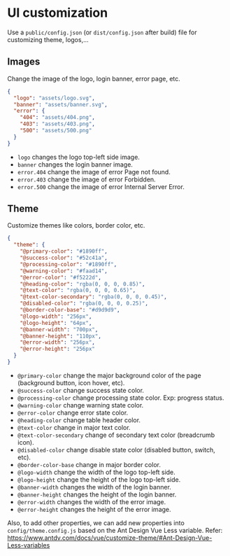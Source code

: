 # UI customization
Use a `public/config.json` (or `dist/config.json` after build) file for customizing theme, logos,...

## Images
Change the image of the logo, login banner, error page, etc.
```json
{
  "logo": "assets/logo.svg",
  "banner": "assets/banner.svg",
  "error": {
    "404": "assets/404.png",
    "403": "assets/403.png",
    "500": "assets/500.png"
  }
}
```

- `logo` changes the logo top-left side image.
- `banner` changes the login banner image.
- `error.404` change the image of error Page not found.
- `error.403` change the image of error Forbidden.
- `error.500` change the image of error Internal Server Error.

## Theme
Customize themes like colors, border color, etc.
```json
{
  "theme": {
    "@primary-color": "#1890ff",
    "@success-color": "#52c41a",
    "@processing-color": "#1890ff",
    "@warning-color": "#faad14",
    "@error-color": "#f5222d",
    "@heading-color": "rgba(0, 0, 0, 0.85)",
    "@text-color": "rgba(0, 0, 0, 0.65)",
    "@text-color-secondary": "rgba(0, 0, 0, 0.45)",
    "@disabled-color": "rgba(0, 0, 0, 0.25)",
    "@border-color-base": "#d9d9d9",
    "@logo-width": "256px",
    "@logo-height": "64px",
    "@banner-width": "700px",
    "@banner-height": "110px",
    "@error-width": "256px",
    "@error-height": "256px"
  }
}
```

- `@primary-color` change the major background color of the page (background button, icon hover, etc).
- `@success-color` change success state color.
- `@processing-color` change processing state color. Exp: progress status.
- `@warning-color` change warning state color.
- `@error-color` change error state color.
- `@heading-color` change table header color.
- `@text-color` change in major text color.
- `@text-color-secondary` change of secondary text color (breadcrumb icon).
- `@disabled-color` change disable state color (disabled button, switch, etc).
- `@border-color-base` change in major border color.
- `@logo-width` change the width of the logo top-left side.
- `@logo-height` change the height of the logo top-left side.
- `@banner-width` changes the width of the login banner.
- `@banner-height` changes the height of the login banner.
- `@error-width` changes the width of the error image.
- `@error-height` changes the height of the error image.

Also, to add other properties, we can add new properties into `config/theme.config.js` based on the Ant Design Vue Less variable. 
Refer: https://www.antdv.com/docs/vue/customize-theme/#Ant-Design-Vue-Less-variables
